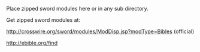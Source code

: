 Place zipped sword modules here or in any sub directory.

Get zipped sword modules at:

http://crosswire.org/sword/modules/ModDisp.jsp?modType=Bibles (official)

http://ebible.org/find
